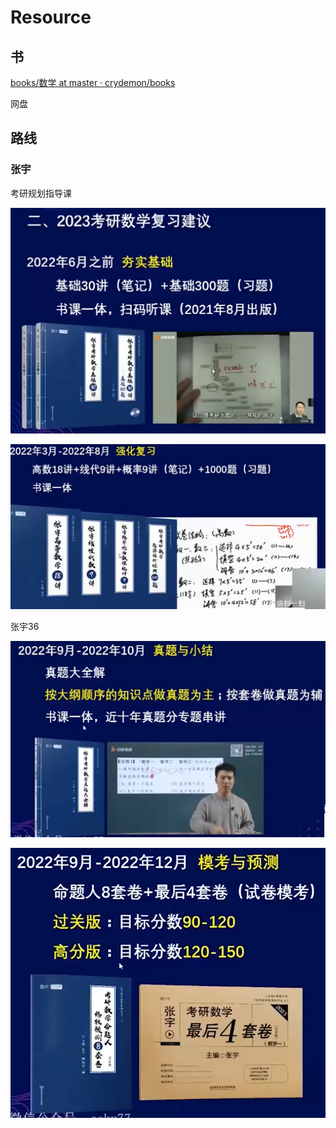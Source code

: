 # Resource

## 书

[books/数学 at master · crydemon/books](https://github.com/crydemon/books/tree/master/%E6%95%B0%E5%AD%A6)

网盘

## 路线

### 张宇

考研规划指导课

![image-20220716094307520](img/image-20220716094307520.png)

![image-20220716095638720](img/image-20220716095638720.png)

张宇36

![image-20220716095921750](img/image-20220716095921750.png)

![image-20220716100055998](img/image-20220716100055998.png)